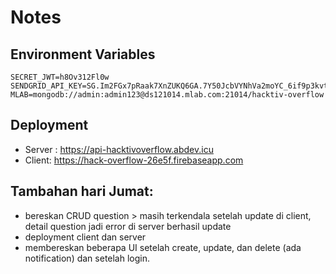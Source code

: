 # Notes

## Environment Variables
```
SECRET_JWT=h8Ov312Fl0w
SENDGRID_API_KEY=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
MLAB=mongodb://admin:admin123@ds121014.mlab.com:21014/hacktiv-overflow
```

## Deployment
* Server : https://api-hacktivoverflow.abdev.icu
* Client: https://hack-overflow-26e5f.firebaseapp.com

## Tambahan hari Jumat: 
* bereskan CRUD question > masih terkendala setelah update di client, detail question jadi error di server berhasil update
* deployment client dan server
* membereskan beberapa UI setelah create, update, dan delete (ada notification) dan setelah login. 